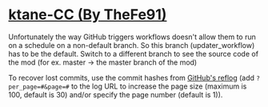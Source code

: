 # [ktane-CC (By TheFe91)](https://github.com/TheFe91/ktane-CC)

Unfortunately the way GitHub triggers workflows doesn't allow them to run on a schedule on a non-default branch. So this branch (updater_workflow) has to be the default. Switch to a different branch to see the source code of the mod (for ex. master -> the master branch of the mod)

To recover lost commits, use the commit hashes from [GitHub's reflog](https://api.github.com/repos/KtaneModules/ktane-CC-TheFe91/events) (add `?per_page=#&page=#` to the log URL to increase the page size (maximum is 100, default is 30) and/or specify the page number (default is 1)).
